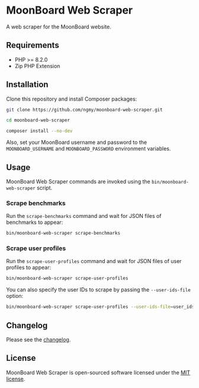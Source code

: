 # MoonBoard Web Scraper

A web scraper for the MoonBoard website.

## Requirements

- PHP >= 8.2.0
- Zip PHP Extension

## Installation

Clone this repository and install Composer packages:

```bash
git clone https://github.com/ngmy/moonboard-web-scraper.git

cd moonboard-web-scraper

composer install --no-dev
```

Also, set your MoonBoard username and password to the `MOONBOARD_USERNAME` and `MOONBOARD_PASSWORD` environment
variables.

## Usage

MoonBoard Web Scraper commands are invoked using the `bin/moonboard-web-scraper` script.

### Scrape benchmarks

Run the `scrape-benchmarks` command and wait for JSON files of benchmarks to appear:

```bash
bin/moonboard-web-scraper scrape-benchmarks
```

### Scrape user profiles

Run the `scrape-user-profiles` command and wait for JSON files of user profiles to appear:

```bash
bin/moonboard-web-scraper scrape-user-profiles
```

You can also specify the user IDs to scrape by passing the `--user-ids-file` option:

```bash
bin/moonboard-web-scraper scrape-user-profiles --user-ids-file=user_ids.txt
```

## Changelog

Please see the [changelog](CHANGELOG.md).

## License

MoonBoard Web Scraper is open-sourced software licensed under the [MIT license](https://opensource.org/licenses/MIT).
